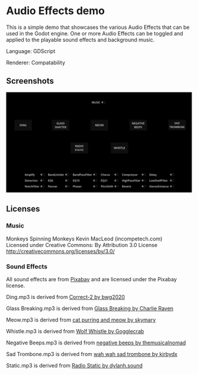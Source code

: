 # Audio Effects demo

This is a simple demo that showcases the various Audio Effects that can be used in the Godot engine.
One or more Audio Effects can be toggled and applied to the playable sound effects and background music.

Language: GDScript

Renderer: Compatability

## Screenshots

![ScreenShot](screenshots/screenshot1.png)

## Licenses

### Music

Monkeys Spinning Monkeys Kevin MacLeod (incompetech.com)  
Licensed under Creative Commons: By Attribution 3.0 License  
http://creativecommons.org/licenses/by/3.0/

### Sound Effects

All sound effects are from [Pixabay](https://pixabay.com/) and are licensed under the Pixabay license.

Ding.mp3 is derived from [Correct-2 by bwg2020](https://pixabay.com/sound-effects/correct-2-46134/)

Glass Breaking.mp3 is derived from [Glass Breaking by Charlie Raven](https://pixabay.com/sound-effects/glass-breaking-93803/)

Meow.mp3 is derived from [cat purring and meow by skymary](https://pixabay.com/sound-effects/cat-purring-and-meow-5928/)

Whistle.mp3 is derived from [Wolf Whistle by Gogglecrab](https://pixabay.com/sound-effects/wolf-whistle-6777/)

Negative Beeps.mp3 is derived from [negative beeps by themusicalnomad](https://pixabay.com/sound-effects/negative-beeps-6008/)

Sad Trombone.mp3 is derived from [wah wah sad trombone by kirbydx](https://pixabay.com/sound-effects/wah-wah-sad-trombone-6347/)

Static.mp3 is derived from [Radio Static by dylanh.sound](https://pixabay.com/sound-effects/radio-static-6382/)
